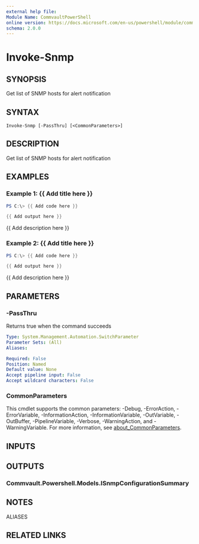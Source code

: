 ```yaml
---
external help file:
Module Name: CommvaultPowerShell
online version: https://docs.microsoft.com/en-us/powershell/module/commvaultpowershell/invoke-snmp
schema: 2.0.0
---
```


# Invoke-Snmp

## SYNOPSIS
Get list of SNMP hosts for alert notification

## SYNTAX

```
Invoke-Snmp [-PassThru] [<CommonParameters>]
```

## DESCRIPTION
Get list of SNMP hosts for alert notification

## EXAMPLES

### Example 1: {{ Add title here }}
```powershell
PS C:\> {{ Add code here }}

{{ Add output here }}
```

{{ Add description here }}

### Example 2: {{ Add title here }}
```powershell
PS C:\> {{ Add code here }}

{{ Add output here }}
```

{{ Add description here }}

## PARAMETERS

### -PassThru
Returns true when the command succeeds

```yaml
Type: System.Management.Automation.SwitchParameter
Parameter Sets: (All)
Aliases:

Required: False
Position: Named
Default value: None
Accept pipeline input: False
Accept wildcard characters: False
```

### CommonParameters
This cmdlet supports the common parameters: -Debug, -ErrorAction, -ErrorVariable, -InformationAction, -InformationVariable, -OutVariable, -OutBuffer, -PipelineVariable, -Verbose, -WarningAction, and -WarningVariable. For more information, see [about_CommonParameters](http://go.microsoft.com/fwlink/?LinkID=113216).

## INPUTS

## OUTPUTS

### Commvault.Powershell.Models.ISnmpConfigurationSummary

## NOTES

ALIASES

## RELATED LINKS

